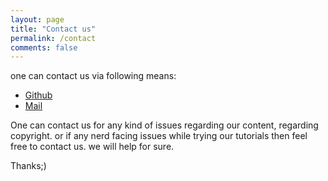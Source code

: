 ```yaml
---
layout: page
title: "Contact us"
permalink: /contact
comments: false
---
```



one can contact us via following means:

* [Github](https://github.com/kraitba)
* [Mail](kraitbaorg@gmail.com)

One can contact us for any kind of issues regarding our content, regarding copyright. or if any nerd facing issues while trying our tutorials then feel free to contact us. we will help for sure.

Thanks;)
